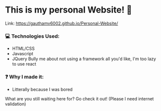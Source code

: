 # This is my personal Website! 🥳

Link: https://gauthamv6002.github.io/Personal-Website/

### 💻 Technologies Used:
- HTML/CSS
- Javascript
- JQuery
Bully me about not using a framework all you'd like, I'm too lazy to use react
   
### ❓ Why I made it:
- Litterally because I was bored



What are you still waiting here for? Go check it out! (Please I need internet validation)
